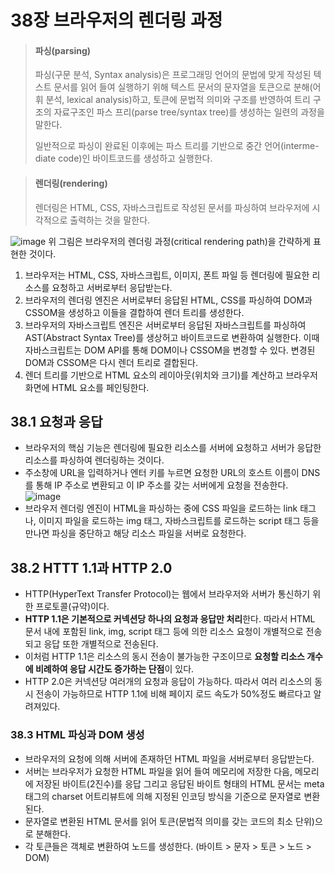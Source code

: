 # 38장 브라우저의 렌더링 과정

> #### 파싱(parsing)
> 
> 파싱(구문 분석, Syntax analysis)은 프로그래밍 언어의 문법에 맞게 작성된 텍스트 문서를 읽어 들여 실행하기 위해 텍스트 문서의 문자열을 토큰으로 분해(어휘 분석, lexical analysis)하고, 토큰에 문법적 의미와 구조를 반영하여 트리 구조의 자료구조인 파스 프리(parse tree/syntax tree)를 생성하는 일련의 과정을 말한다. 
>
> 일반적으로 파싱이 완료된 이후에는 파스 트리를 기반으로 중간 언어(interme-diate code)인 바이트코드를 생성하고 실행한다.

> #### 렌더링(rendering)
> 렌더링은 HTML, CSS, 자바스크립트로 작성된 문서를 파싱하여 브라우저에 시각적으로 출력하는 것을 말한다.

![image](https://user-images.githubusercontent.com/62630941/235406736-1db85336-37ef-4c5a-95af-820b8544ab68.png)
위 그림은 브라우저의 렌더링 과정(critical rendering path)을 간략하게 표현한 것이다. 
1. 브라우저는 HTML, CSS, 자바스크립트, 이미지, 폰트 파일 등 렌더링에 필요한 리소스를 요청하고 서버로부터 응답받는다.
2. 브라우저의 렌더링 엔진은 서버로부터 응답된 HTML, CSS를 파싱하여 DOM과 CSSOM을 생성하고 이들을 결합하여 렌더 트리를 생성한다.
3. 브라우저의 자바스크립트 엔진은 서버로부터 응답된 자바스크립트를 파싱하여 AST(Abstract Syntax Tree)를 생상허고 바이트코드로 변환하여 실행한다. 이때 자바스크립트는 DOM API를 통해 DOM이나 CSSOM을 변경할 수 있다. 변경된 DOM과 CSSOM은 다시 렌더 트리로 결합된다.
4. 렌더 트리를 기반으로 HTML 요소의 레이아웃(위치와 크기)를 계산하고 브라우저 화면에 HTML 요소를 페인팅한다.

## 38.1 요청과 응답
- 브라우저의 핵심 기능은 렌더링에 필요한 리소스를 서버에 요청하고 서버가 응답한 리소스를 파싱하여 렌더링하는 것이다.
- 주소창에 URL을 입력하거나 엔터 키를 누르면 요청한 URL의 호스트 이름이 DNS를 통해 IP 주소로 변환되고 이 IP 주소를 갖는 서버에게 요청을 전송한다.
![image](https://user-images.githubusercontent.com/62630941/235407477-78f91d8a-beb6-4d6c-8d77-0d5cdaee1b93.png)
- 브라우저 렌더링 엔진이 HTML을 파싱하는 중에 CSS 파일을 로드하는 link 태그나, 이미지 파일을 로드하는 img 태그, 자바스크립트를 로드하는 script 태그 등을 만나면 파싱을 중단하고 해당 리소스 파일을 서버로 요청한다.

## 38.2 HTTT 1.1과 HTTP 2.0
- HTTP(HyperText Transfer Protocol)는 웹에서 브라우저와 서버가 통신하기 위한 프로토콜(규약)이다.
- **HTTP 1.1은 기본적으로 커넥션당 하나의 요청과 응답만 처리**한다. 따라서 HTML 문서 내에 포함된 link, img, script 태그 등에 의한 리소스 요청이 개별적으로 전송되고 응답 또한 개별적으로 전송된다.
- 이처럼 HTTP 1.1은 리소스의 동시 전송이 불가능한 구조이므로 **요청할 리소스 개수에 비례하여 응답 시간도 증가하는 단점**이 있다.
- HTTP 2.0은 커넥션당 여러개의 요청과 응답이 가능하다. 따라서 여러 리소스의 동시 전송이 가능하므로 HTTP 1.1에 비해 페이지 로드 속도가 50%정도 빠르다고 알려져있다.

### 38.3 HTML 파싱과 DOM 생성
- 브라우저의 요청에 의해 서버에 존재하던 HTML 파일을 서버로부터 응답받는다. 
- 서버는 브라우저가 요청한 HTML 파일을 읽어 들여 메모리에 저장한 다음, 메모리에 저장된 바이트(2진수)를 응답 그리고 응답된 바이트 형태의 HTML 문서는 meta 태그의 charset 어트리뷰트에 의해 지정된 인코딩 방식을 기준으로 문자열로 변환된다.
- 문자열로 변환된 HTML 문서를 읽어 토큰(문법적 의미를 갖는 코드의 최소 단위)으로 분해한다.
- 각 토큰들은 객체로 변환하여 노드를 생성한다. (바이트 > 문자 > 토큰 > 노드 > DOM)
